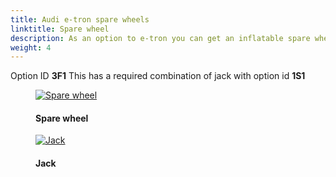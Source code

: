 ```yaml
---
title: Audi e-tron spare wheels
linktitle: Spare wheel
description: As an option to e-tron you can get an inflatable spare wheels. 
weight: 4
---
```

<!-- markdownlint-disable MD033 -->

Option ID **3F1**
This has a required combination of jack with option id **1S1**

<figure>
    <a href="https://media.electrichasgoneaudi.net/multimedia/models/e-tron/exterior/wheels/spare/sparewheel.jpg">
        <img src="https://media.electrichasgoneaudi.net/multimedia/models/e-tron/exterior/wheels/spare/sparewheels.jpg"
        class="img-fluid" alt="Spare wheel" title="Spare wheel">
    </a>
    <figcaption><h4>Spare wheel</h4></figcaption>
</figure>

<figure>
    <a href="https://media.electrichasgoneaudi.net/multimedia/models/e-tron/exterior/wheels/spare/jack.jpg">
        <img src="https://media.electrichasgoneaudi.net/multimedia/models/e-tron/exterior/wheels/spare/jacks.jpg"
        class="img-fluid" alt="Jack" title="Jack">
    </a>
    <figcaption><h4>Jack</h4></figcaption>
</figure>
